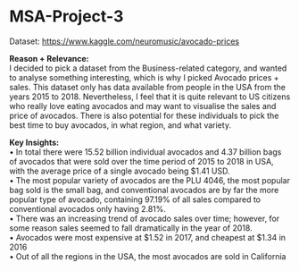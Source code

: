 # MSA-Project-3

Dataset: https://www.kaggle.com/neuromusic/avocado-prices

**Reason + Relevance:** <br>
I decided to pick a dataset from the Business-related category, and wanted to analyse something interesting, which is why I picked Avocado prices + sales. This dataset only has data available from people in the USA from the years 2015 to 2018. Nevertheless, I feel that it is quite relevant to US citizens who really love eating avocados and may want to visualise the sales and price of avocados. There is also potential for these individuals to pick the best time to buy avocados, in what region, and what variety. 

**Key Insights:**<br>
•	In total there were 15.52 billion individual avocados and 4.37 billion bags of avocados that were sold over the time period of 2015 to 2018 in USA, with the average price of a single avocado being $1.41 USD. <br>
•	The most popular variety of avocados are the PLU 4046, the most popular bag sold is the small bag, and conventional avocados are by far the more popular type of avocado, containing 97.19% of all sales compared to conventional avocados only having 2.81%. <br>
•	There was an increasing trend of avocado sales over time; however, for some reason sales seemed to fall dramatically in the year of 2018. <br>
•	Avocados were most expensive at $1.52 in 2017, and cheapest at $1.34 in 2016<br>
•	Out of all the regions in the USA, the most avocados are sold in California<br>
